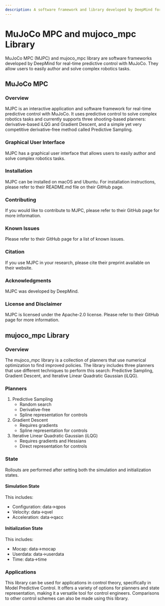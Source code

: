 ```yaml
---
description: A software framework and library developed by DeepMind for real-time predictive control with MuJoCo, allowing users to easily author and solve complex robotics tasks. The framework includes a graphical user interface and supports three shooting-based planners, while the library includes three planners that use different techniques to perform numerical optimization for improved policies.
---
```

# MuJoCo MPC and mujoco_mpc Library

MuJoCo MPC (MJPC) and mujoco_mpc library are software frameworks developed by DeepMind for real-time predictive control with MuJoCo. They allow users to easily author and solve complex robotics tasks.

## MuJoCo MPC

### Overview

MJPC is an interactive application and software framework for real-time predictive control with MuJoCo. It uses predictive control to solve complex robotics tasks and currently supports three shooting-based planners: derivative-based iLQG and Gradient Descent, and a simple yet very competitive derivative-free method called Predictive Sampling.

### Graphical User Interface

MJPC has a graphical user interface that allows users to easily author and solve complex robotics tasks.

### Installation

MJPC can be installed on macOS and Ubuntu. For installation instructions, please refer to their README.md file on their GitHub page.

### Contributing

If you would like to contribute to MJPC, please refer to their GitHub page for more information.

### Known Issues

Please refer to their GitHub page for a list of known issues.

### Citation

If you use MJPC in your research, please cite their preprint available on their website.

### Acknowledgments

MJPC was developed by DeepMind.

### License and Disclaimer

MJPC is licensed under the Apache-2.0 license. Please refer to their GitHub page for more information.

## mujoco_mpc Library

### Overview

The mujoco_mpc library is a collection of planners that use numerical optimization to find improved policies. The library includes three planners that use different techniques to perform this search: Predictive Sampling, Gradient Descent, and Iterative Linear Quadratic Gaussian (iLQG).

### Planners

1. Predictive Sampling
   - Random search
   - Derivative-free
   - Spline representation for controls
2. Gradient Descent
   - Requires gradients
   - Spline representation for controls
3. Iterative Linear Quadratic Gaussian (iLQG)
   - Requires gradients and Hessians
   - Direct representation for controls

### State

Rollouts are performed after setting both the simulation and initialization states.

#### Simulation State

This includes:
- Configuration: data->qpos
- Velocity: data->qvel
- Acceleration: data->qacc

#### Initialization State

This includes:
- Mocap: data->mocap
- Userdata: data->userdata
- Time: data->time

### Applications

This library can be used for applications in control theory, specifically in Model Predictive Control. It offers a variety of options for planners and state representation, making it a versatile tool for control engineers. Comparisons to other control schemes can also be made using this library.